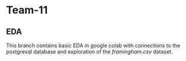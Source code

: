# Team-11

## EDA

This branch contains basic EDA in google colab with connections to the postgresql database and exploration of the *framingham.csv* dataset.

